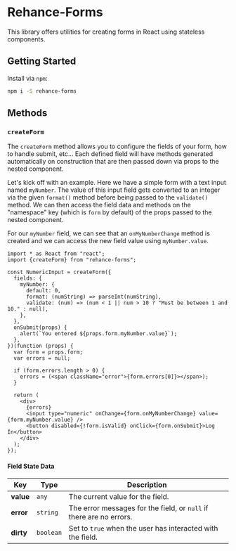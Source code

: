 # Rehance-Forms

This library offers utilities for creating forms in React using stateless components.

## Getting Started

Install via `npm`:

```bash
npm i -S rehance-forms
```

## Methods

### `createForm`

The `createForm` method allows you to configure the fields of your form, how to handle submit, etc...  Each defined field will have methods generated automatically on construction that are then passed down via props to the nested component.

Let's kick off with an example.  Here we have a simple form with a text input named `myNumber`.  The value of this input field gets converted to an integer via the given `format()` method before being passed to the `validate()` method.  We can then access the field data and methods on the "namespace" key (which is `form` by default) of the props passed to the nested component.

For our `myNumber` field, we can see that an `onMyNumberChange` method is created and we can access the new field value using `myNumber.value`.

```tsx
import * as React from "react";
import {createForm} from "rehance-forms";

const NumericInput = createForm({
  fields: {
    myNumber: {
      default: 0,
      format: (numString) => parseInt(numString),
      validate: (num) => (num < 1 || num > 10 ? "Must be between 1 and 10." : null),
    },
  },
  onSubmit(props) {
    alert(`You entered ${props.form.myNumber.value}`);
  },
})(function (props) {
  var form = props.form;
  var errors = null;

  if (form.errors.length > 0) {
    errors = (<span className="error">{form.errors[0]}></span>);
  }

  return (
    <div>
      {errors}
      <input type="numeric" onChange={form.onMyNumberChange} value={form.myNumber.value} />
      <button disabled={!form.isValid} onClick={form.onSubmit}>Log In</button>
    </div>
  );
});
```

#### Field State Data

Key | Type | Description
----|------|------------
**value** | `any` | The current value for the field.
**error** | `string` | The error messages for the field, or `null` if there are no errors.
**dirty** | `boolean` | Set to `true` when the user has interacted with the field.